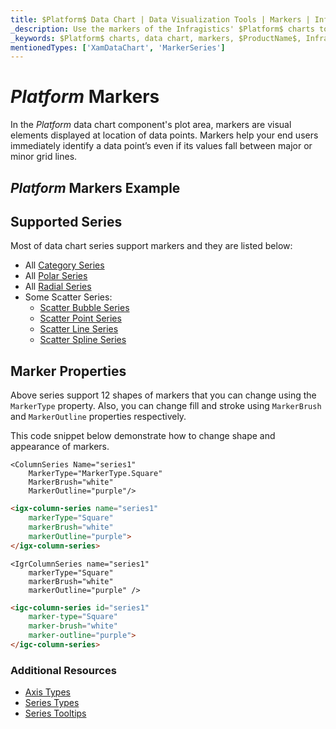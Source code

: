 ```yaml
---
title: $Platform$ Data Chart | Data Visualization Tools | Markers | Infragistics
_description: Use the markers of the Infragistics' $Platform$ charts to identify a data point even if it values fall between major or minor gridlines. Check out the $ProductName$ graph's markers feature!
_keywords: $Platform$ charts, data chart, markers, $ProductName$, Infragistics
mentionedTypes: ['XamDataChart', 'MarkerSeries']
---
```

# $Platform$ Markers

In the $Platform$ data chart component's plot area, markers are visual elements displayed at location of data points. Markers help your end users immediately identify a data point’s even if its values fall between major or minor grid lines.

## $Platform$ Markers Example


<code-view style="height: 300px"
           data-demos-base-url="{environment:dvDemosBaseUrl}"
           iframe-src="{environment:dvDemosBaseUrl}/charts/data-chart-series-markers"
           alt="$Platform$ Markers Example"
           github-src="charts/data-chart/series-markers">
</code-view>

<div class="divider--half"></div>

## Supported Series

Most of data chart series support markers and they are listed below:

* All [Category Series](data-chart-type-category-series.md)
* All [Polar Series](data-chart-type-polar-series.md)
* All [Radial Series](data-chart-type-radial-series.md)
* Some Scatter Series:
    - [Scatter Bubble Series](data-chart-type-scatter-bubble-series.md)
    - [Scatter Point Series](data-chart-type-scatter-point-series.md)
    - [Scatter Line Series](data-chart-type-scatter-line-series.md)
    - [Scatter Spline Series](data-chart-type-scatter-spline-series.md)


## Marker Properties

Above series support 12 shapes of markers that you can change using the `MarkerType` property.  Also, you can change fill and stroke using `MarkerBrush` and `MarkerOutline` properties respectively.

This code snippet below demonstrate how to change shape and appearance of markers.

```razor
<ColumnSeries Name="series1"
    MarkerType="MarkerType.Square"
    MarkerBrush="white"
    MarkerOutline="purple"/>
```

```html
<igx-column-series name="series1"
    markerType="Square"
    markerBrush="white"
    markerOutline="purple">
</igx-column-series>
```

```tsx
<IgrColumnSeries name="series1"
    markerType="Square"
    markerBrush="white"
    markerOutline="purple" />
```

```html
<igc-column-series id="series1"
    marker-type="Square"
    marker-brush="white"
    marker-outline="purple">
</igc-column-series>
```

<!-- TODO add this section when we add MarkerTemplate

## Marker Templates

You can provide custom shape using the `MarkerTemplate` property.

This code snippet below demonstrate how to create custom  marker with values of data points.


```html
 <igx-data-chart
    [dataSource]="dataSource"
    width="700px"
    height="500px">

    TODO

 </igx-data-chart>
```

```tsx
<IgrColumnSeries name="series1"
    markerTemplate="customMarker" />
``` -->

### Additional Resources

- [Axis Types](data-chart-axis-types.md)
- [Series Types](data-chart-series-types.md)
- [Series Tooltips](data-chart-series-tooltips.md)

